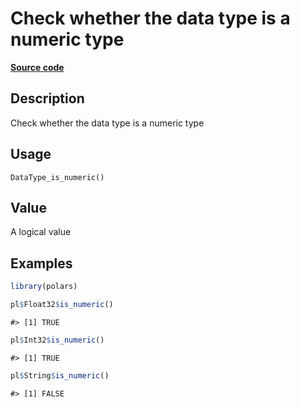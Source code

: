 

# Check whether the data type is a numeric type

[**Source code**](https://github.com/pola-rs/r-polars/tree/8dac37e8bf89bcd080a13d0ed20dd1dc2bee615f/R/after-wrappers.R#L20)

## Description

Check whether the data type is a numeric type

## Usage

<pre><code class='language-R'>DataType_is_numeric()
</code></pre>

## Value

A logical value

## Examples

``` r
library(polars)

pl$Float32$is_numeric()
```

    #> [1] TRUE

``` r
pl$Int32$is_numeric()
```

    #> [1] TRUE

``` r
pl$String$is_numeric()
```

    #> [1] FALSE

